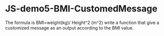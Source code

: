 # JS-demo5-BMI-CustomedMessage
The formula is BMI=weight(kg)/ Height^2 (m^2) write a function that give a customized message as an output according to the BMI value.
